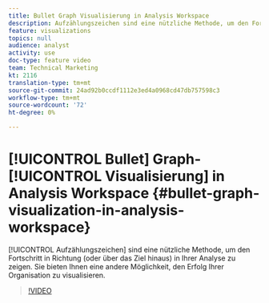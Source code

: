 ```yaml
---
title: Bullet Graph Visualisierung in Analysis Workspace
description: Aufzählungszeichen sind eine nützliche Methode, um den Fortschritt in Richtung (oder darüber hinaus) eines Ziels in Ihrer Analyse zu zeigen. Sie bieten Ihnen eine andere Möglichkeit, den Erfolg Ihrer Organisation zu visualisieren.
feature: visualizations
topics: null
audience: analyst
activity: use
doc-type: feature video
team: Technical Marketing
kt: 2116
translation-type: tm+mt
source-git-commit: 24ad92b0ccdf1112e3ed4a0968cd47db757598c3
workflow-type: tm+mt
source-wordcount: '72'
ht-degree: 0%

---
```



# [!UICONTROL Bullet] Graph- [!UICONTROL Visualisierung] in Analysis Workspace {#bullet-graph-visualization-in-analysis-workspace}

[!UICONTROL Aufzählungszeichen] sind eine nützliche Methode, um den Fortschritt in Richtung (oder über das Ziel hinaus) in Ihrer Analyse zu zeigen. Sie bieten Ihnen eine andere Möglichkeit, den Erfolg Ihrer Organisation zu visualisieren.

>[!VIDEO](https://video.tv.adobe.com/v/23989/?quality=12)
